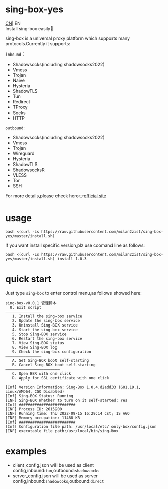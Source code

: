 # sing-box-yes  
[CN](./README.md)| EN  
Install sing-box easily:100:  

sing-box is a universal proxy platform which supports many protocols.Currently it supports:  

`inbound`： 
- Shadowsocks(including shadowsocks2022)    
- Vmess  
- Trojan  
- Naive  
- Hysteria  
- ShadowTLS  
- Tun  
- Redirect  
- TProxy  
- Socks  
- HTTP  

`outbound`:  
- Shadowsocks(including shadowsocks2022)    
- Vmess  
- Trojan 
- Wireguard  
- Hysteria  
- ShadowTLS  
- ShadowsocksR  
- VLESS  
- Tor  
- SSH

For more details,please check here:point_right:[official site](https://sing-box.sagernet.org/)
# usage
```
bash <(curl -Ls https://raw.githubusercontent.com/milan2zist/sing-box-yes/master/install.sh)
```    
If you want install specific version,plz use coomand line as follows:
```
bash <(curl -Ls https://raw.githubusercontent.com/milan2zist/sing-box-yes/master/install.sh) install 1.0.3
```
# quick start
Just type `sing-box` to enter control menu,as follows showed here:
```
sing-box-v0.0.1 管理脚本
  0. Exit script
————————————————
   1. Install the sing-box service
   2. Update the sing-box service
   3. Uninstall Sing-BOX service
   4. Start the sing-box service
   5. Stop Sing-BOX service
   6. Restart the sing-box service
   7. View Sing-BOX status
   8. View Sing-BOX log
   9. Check the sing-box configuration
————————————————
   A. Set Sing-BOX boot self-starting
   B. Cancel Sing-BOX boot self-starting
————————————————————————
   C. Open BBR with one click
   D. Apply for SSL certificate with one click
 
[Inf] Version Information: Sing-Box 1.0.4.d2add33 (GO1.19.1, Linux/AMD64, CGO Disabled)
[Inf] Sing-BOX Status: Running
[INF] Sing-BOX Whether to turn on it self-started: Yes
[Inf] #########################
[INF] Process ID: 2615900
[INF] Running time: ThU 2022-09-15 16:29:14 cst; 1S AGO
[INF] Memory occupation: 11488 KB
[Inf] #########################
[Inf] Configuration file path: /usr/local/etc/ only-box/config.json
[INF] executable file path:/usr/local/bin/sing-box
```   
# examples  
- client_config.json will be used as client config,inbound:`tun`,outbound:`shadowsocks`  
- server_config.json will be used as server config,inbound:`shadowcoks`,outbound:`direct`  


